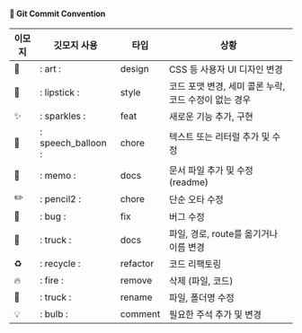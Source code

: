 #### 📖 Git Commit Convention
| 이모지 | 깃모지 사용 | 타입 | 상황 |
| --- | --- | --- | --- |
| 🎨 | : art : | design | CSS 등 사용자 UI 디자인 변경 |
| 💄 | : lipstick :  | style | 코드 포맷 변경, 세미 콜론 누락, 코드 수정이 없는 경우 |
| ✨ | : sparkles :  | feat | 새로운 기능 추가, 구현  |
| 💬 | : speech_balloon : | chore | 텍스트 또는 리터럴 추가 및 수정 |
| 📝 | : memo : | docs | 문서 파일 추가 및 수정 (readme) |
| ✏️ | : pencil2 : | chore | 단순 오타 수정 |
| 🐛 | : bug : | fix | 버그 수정 |
| 🚚 | : truck : | docs | 파일, 경로, route를 옮기거나 이름 변경 |
| ♻️ | : recycle : | refactor | 코드 리팩토링 |
| 🔥 | : fire : | remove | 삭제 (파일, 코드) |
| 🚚 | : truck : | rename | 파일, 폴더명 수정 |
| 💡 | : bulb : | comment | 필요한 주석 추가 및 변경 |
